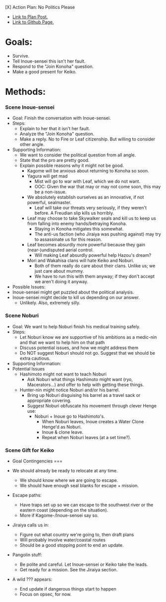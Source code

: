 [X] Action Plan: No Politics Please

* [Link to Plan Post.](https://forums.sufficientvelocity.com/posts/7811645/)
* [Link to Github Page.](https://github.com/kiba/action_plans_mfd/edit/master/chapter101/action_plan.md)

Goals:
===
  * Survive.
  * Tell Inoue-sensei this isn't her fault.
  * Respond to the "Join Konoha" question.
  * Make a good present for Keiko.

Methods:
===

### **Scene Inoue-sensei**

* Goal: Finish the conversation with Inoue-sensei.
* Steps:
  * Explain to her that it isn't her fault.
  * Analyze the "Join Konoha" question.
  * Make a reply. No to Fire or Leaf citizenship. But willing to consider other angle.
* Supporting Information:
  * We want to consider the political question from all angle.
  * State that the pro are pretty good.
  * Explain possible reasons why it might not be good.
    * Kagome will be anxious about returning to Konoha so soon.
    * Yagura will get mad
      * Mist will go to war with Leaf, which we do not want.
      * OOC: Given the war that may or may not come soon, this may be a non-issue.
    * We absolutely establish ourselves as an innovative, if not powerful, sealmaster.
      * Leaf will take our threats very seriously, if they weren't before. A Freudian slip kills us horribly.
    * Leaf may choose to take Skywalker seals and kill us to keep us from falling into enemy hands/betraying Konoha.
      * Staying in Konoha mitigates this somewhat.
      * The anti-us faction (who Jiraiya was pushing against) may try to assassinate us for this reason.
    * Leaf becomes absurdly more powerful because they gain (near-)undisputed aerial control.
      * Will making Leaf absurdly powerful help Hazou's dream?
    * Mori and Wakahisa clans will hate Keiko and Noburi.
      * Both of them really do care about their clans. Unlike us; we just care about mummy.
      * We have to run this with them anyway; if they don't accept we aren't doing it anyway.
* Possible Issues:
 * Inoue-sensei might get puzzled about the political analysis.
 * Inoue-sensei might decide to kill us depending on our answer.
   * Unlikely. Also, extremely silly.

### Scene Noburi

* Goal: We want to help Noburi finish his medical training safely.
* Steps:
    * Let Noburi know we are supportive of his ambitions as a medic-nin and that we want to help him on that path
    * Discuss potential issues, and how we might address them
    * Do NOT suggest Noburi should not go. Suggest that we should be extra cautious.
* Supporting Information:
* Potential Issues
    * Hashimoto might not want to teach Noburi
      * Ask Noburi what things Hashimoto might want (ryo, Macerators...) and offer to help with getting these things.
    * Hunter-nin might notice Noburi and/or his barrel.
      * Bring up Noburi disguising his barrel as a travel sack or appropriate covering.
      * Suggest Noburi obfuscate his movement through clever Henge use:
        * Noburi + Inoue go to Hashimoto's.
          * When Noburi leaves, Inoue creates a Water Clone Henge'd as Noburi.
          * Inoue & clone leave.
          * Repeat when Noburi leaves (at a set time?).


### Scene Gift for Keiko

* Goal
Contingencies
===

* We should already be ready to relocate at any time. 
  * We should know where we are going to escape.
  * We should have enough seal blanks for escape + mission.
* Escape paths:
   * Have traps set up so we can escape to the southwest river or the eastern coast (depending on the situation).
   * More if Kagome-/Inoue-sensei say so.
* Jiraiya calls us in:
   * Figure out what country we're going to, then draft plans
   * Will probably involve water/coastal routes
   * Should be a good stopping point to end an update.
* Pangolin stuff:
   * Be polite and careful. Let Inoue-sensei or Keiko take the leads.
   * Get ready for a mission. See the Jiraiya section.
*  A wild ??? appears:
   * End update if dangerous things start to happen
   * Focus on opsec, for now.
